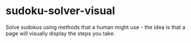 # sudoku-solver-visual
Solve sudokus using methods that a human might use - the idea is that a page will visually display the steps you take.
